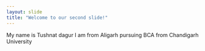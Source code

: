 ```yaml
---
layout: slide
title: "Welcome to our second slide!"
---
```

My name is Tushnat dagur
I am from Aligarh
pursuing BCA from Chandigarh University
